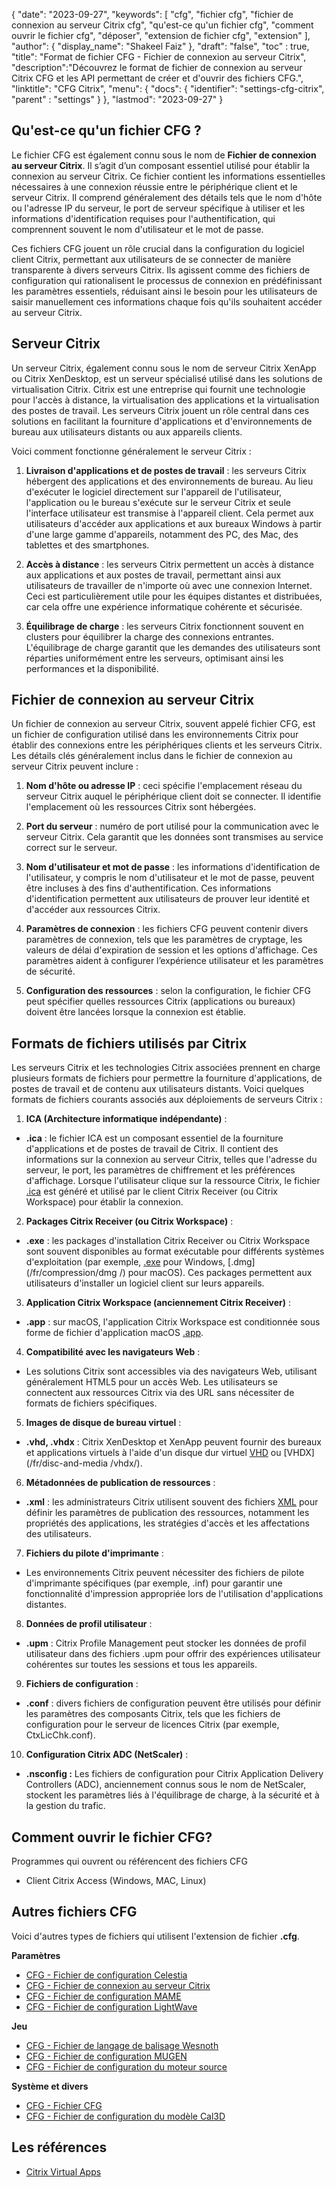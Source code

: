 {
"date": "2023-09-27",
  "keywords": [
"cfg",
"fichier cfg",
"fichier de connexion au serveur Citrix cfg",
"qu'est-ce qu'un fichier cfg",
"comment ouvrir le fichier cfg",
"déposer",
"extension de fichier cfg",
"extension"
],
  "author": {
"display_name": "Shakeel Faiz"
},
"draft": "false",
"toc" : true,
"title": "Format de fichier CFG - Fichier de connexion au serveur Citrix",
  "description":"Découvrez le format de fichier de connexion au serveur Citrix CFG et les API permettant de créer et d'ouvrir des fichiers CFG.",
"linktitle": "CFG Citrix",
  "menu": {
    "docs": {
      "identifier": "settings-cfg-citrix",
"parent" : "settings"
}
},
"lastmod": "2023-09-27"
}

## Qu'est-ce qu'un fichier CFG ?

Le fichier CFG est également connu sous le nom de **Fichier de connexion au serveur Citrix**. Il s’agit d’un composant essentiel utilisé pour établir la connexion au serveur Citrix. Ce fichier contient les informations essentielles nécessaires à une connexion réussie entre le périphérique client et le serveur Citrix. Il comprend généralement des détails tels que le nom d'hôte ou l'adresse IP du serveur, le port de serveur spécifique à utiliser et les informations d'identification requises pour l'authentification, qui comprennent souvent le nom d'utilisateur et le mot de passe.

Ces fichiers CFG jouent un rôle crucial dans la configuration du logiciel client Citrix, permettant aux utilisateurs de se connecter de manière transparente à divers serveurs Citrix. Ils agissent comme des fichiers de configuration qui rationalisent le processus de connexion en prédéfinissant les paramètres essentiels, réduisant ainsi le besoin pour les utilisateurs de saisir manuellement ces informations chaque fois qu'ils souhaitent accéder au serveur Citrix.

## Serveur Citrix

Un serveur Citrix, également connu sous le nom de serveur Citrix XenApp ou Citrix XenDesktop, est un serveur spécialisé utilisé dans les solutions de virtualisation Citrix. Citrix est une entreprise qui fournit une technologie pour l'accès à distance, la virtualisation des applications et la virtualisation des postes de travail. Les serveurs Citrix jouent un rôle central dans ces solutions en facilitant la fourniture d'applications et d'environnements de bureau aux utilisateurs distants ou aux appareils clients.

Voici comment fonctionne généralement le serveur Citrix :

1. **Livraison d'applications et de postes de travail** : les serveurs Citrix hébergent des applications et des environnements de bureau. Au lieu d'exécuter le logiciel directement sur l'appareil de l'utilisateur, l'application ou le bureau s'exécute sur le serveur Citrix et seule l'interface utilisateur est transmise à l'appareil client. Cela permet aux utilisateurs d'accéder aux applications et aux bureaux Windows à partir d'une large gamme d'appareils, notamment des PC, des Mac, des tablettes et des smartphones.
    















2. **Accès à distance** : les serveurs Citrix permettent un accès à distance aux applications et aux postes de travail, permettant ainsi aux utilisateurs de travailler de n'importe où avec une connexion Internet. Ceci est particulièrement utile pour les équipes distantes et distribuées, car cela offre une expérience informatique cohérente et sécurisée.
    















3. **Équilibrage de charge** : les serveurs Citrix fonctionnent souvent en clusters pour équilibrer la charge des connexions entrantes. L'équilibrage de charge garantit que les demandes des utilisateurs sont réparties uniformément entre les serveurs, optimisant ainsi les performances et la disponibilité.

## Fichier de connexion au serveur Citrix

Un fichier de connexion au serveur Citrix, souvent appelé fichier CFG, est un fichier de configuration utilisé dans les environnements Citrix pour établir des connexions entre les périphériques clients et les serveurs Citrix. Les détails clés généralement inclus dans le fichier de connexion au serveur Citrix peuvent inclure :

1. **Nom d'hôte ou adresse IP** : ceci spécifie l'emplacement réseau du serveur Citrix auquel le périphérique client doit se connecter. Il identifie l'emplacement où les ressources Citrix sont hébergées.
    















2. **Port du serveur** : numéro de port utilisé pour la communication avec le serveur Citrix. Cela garantit que les données sont transmises au service correct sur le serveur.
    















3. **Nom d'utilisateur et mot de passe** : les informations d'identification de l'utilisateur, y compris le nom d'utilisateur et le mot de passe, peuvent être incluses à des fins d'authentification. Ces informations d'identification permettent aux utilisateurs de prouver leur identité et d'accéder aux ressources Citrix.
    















4. **Paramètres de connexion** : les fichiers CFG peuvent contenir divers paramètres de connexion, tels que les paramètres de cryptage, les valeurs de délai d'expiration de session et les options d'affichage. Ces paramètres aident à configurer l’expérience utilisateur et les paramètres de sécurité.
    















5. **Configuration des ressources** : selon la configuration, le fichier CFG peut spécifier quelles ressources Citrix (applications ou bureaux) doivent être lancées lorsque la connexion est établie.

## Formats de fichiers utilisés par Citrix

Les serveurs Citrix et les technologies Citrix associées prennent en charge plusieurs formats de fichiers pour permettre la fourniture d'applications, de postes de travail et de contenu aux utilisateurs distants. Voici quelques formats de fichiers courants associés aux déploiements de serveurs Citrix :

1. **ICA (Architecture informatique indépendante)** :
    















- **.ica** : le fichier ICA est un composant essentiel de la fourniture d'applications et de postes de travail de Citrix. Il contient des informations sur la connexion au serveur Citrix, telles que l'adresse du serveur, le port, les paramètres de chiffrement et les préférences d'affichage. Lorsque l'utilisateur clique sur la ressource Citrix, le fichier [.ica](/fr/misc/ica/) est généré et utilisé par le client Citrix Receiver (ou Citrix Workspace) pour établir la connexion.
2. **Packages Citrix Receiver (ou Citrix Workspace)** :
    















- **.exe** : les packages d'installation Citrix Receiver ou Citrix Workspace sont souvent disponibles au format exécutable pour différents systèmes d'exploitation (par exemple, [.exe](/fr/executable/exe/) pour Windows, [.dmg](/fr/compression/dmg /) pour macOS). Ces packages permettent aux utilisateurs d'installer un logiciel client sur leurs appareils.
3. **Application Citrix Workspace (anciennement Citrix Receiver)** :
    















- **.app** : sur macOS, l'application Citrix Workspace est conditionnée sous forme de fichier d'application macOS [.app](/fr/executable/app/).
4. **Compatibilité avec les navigateurs Web** :
    















- Les solutions Citrix sont accessibles via des navigateurs Web, utilisant généralement HTML5 pour un accès Web. Les utilisateurs se connectent aux ressources Citrix via des URL sans nécessiter de formats de fichiers spécifiques.
5. **Images de disque de bureau virtuel** :
    















- **.vhd, .vhdx** : Citrix XenDesktop et XenApp peuvent fournir des bureaux et applications virtuels à l'aide d'un disque dur virtuel [VHD](/fr/disc-and-media/vhd/) ou [VHDX](/fr/disc-and-media /vhdx/).
6. **Métadonnées de publication de ressources** :
    















- **.xml** : les administrateurs Citrix utilisent souvent des fichiers [XML](/fr/web/xml/) pour définir les paramètres de publication des ressources, notamment les propriétés des applications, les stratégies d'accès et les affectations des utilisateurs.
7. **Fichiers du pilote d'imprimante** :
    















- Les environnements Citrix peuvent nécessiter des fichiers de pilote d'imprimante spécifiques (par exemple, .inf) pour garantir une fonctionnalité d'impression appropriée lors de l'utilisation d'applications distantes.
8. **Données de profil utilisateur** :
    















- **.upm** : Citrix Profile Management peut stocker les données de profil utilisateur dans des fichiers .upm pour offrir des expériences utilisateur cohérentes sur toutes les sessions et tous les appareils.
9. **Fichiers de configuration** :
    















- **.conf** : divers fichiers de configuration peuvent être utilisés pour définir les paramètres des composants Citrix, tels que les fichiers de configuration pour le serveur de licences Citrix (par exemple, CtxLicChk.conf).
10. **Configuration Citrix ADC (NetScaler)** :

- **.nsconfig :** Les fichiers de configuration pour Citrix Application Delivery Controllers (ADC), anciennement connus sous le nom de NetScaler, stockent les paramètres liés à l'équilibrage de charge, à la sécurité et à la gestion du trafic.

## Comment ouvrir le fichier CFG?

Programmes qui ouvrent ou référencent des fichiers CFG

- Client Citrix Access (Windows, MAC, Linux)

## Autres fichiers CFG

Voici d'autres types de fichiers qui utilisent l'extension de fichier **.cfg**.

**Paramètres**
- [CFG - Fichier de configuration Celestia](/fr/settings/cfg-celestia/)
- [CFG - Fichier de connexion au serveur Citrix](/fr/settings/cfg-citrix/)
- [CFG - Fichier de configuration MAME](/fr/settings/cfg-mame/)
- [CFG - Fichier de configuration LightWave](/fr/settings/cfg-lightwave/)

**Jeu**
- [CFG - Fichier de langage de balisage Wesnoth](/fr/game/cfg-wesnoth/)
- [CFG - Fichier de configuration MUGEN](/fr/game/cfg-mugen/)
- [CFG - Fichier de configuration du moteur source](/fr/game/cfg-sourceengine/)

**Système et divers**
- [CFG - Fichier CFG](/fr/system/cfg/)
- [CFG - Fichier de configuration du modèle Cal3D](/fr/misc/cfg-cal3d/)

## Les références
* [Citrix Virtual Apps](https://en.wikipedia.org/wiki/Citrix_Virtual_Apps)


